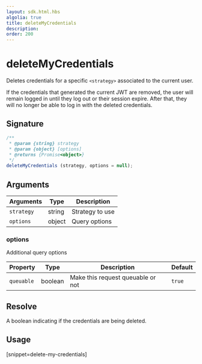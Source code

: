 ```yaml
---
layout: sdk.html.hbs
algolia: true
title: deleteMyCredentials
description:
order: 200
---
```


# deleteMyCredentials

Deletes credentials for a specific `<strategy>` associated to the current user.

If the credentials that generated the current JWT are removed, the user will remain logged in until they log out or their session expire. After that, they will no longer be able to log in with the deleted credentials.

## Signature

```javascript
/**
 * @param {string} strategy
 * @param {object} [options]
 * @returns {Promise<object>}
 */
deleteMyCredentials (strategy, options = null);
```

## Arguments

| Arguments    | Type    | Description
|--------------|---------|-------------
| `strategy` | string | Strategy to use
| `options` | object | Query options

### **options**

Additional query options

| Property     | Type    | Description                       | Default |
| ---------- | ------- | --------------------------------- | ------- |
| `queuable` | boolean | Make this request queuable or not | `true`  |

## Resolve

A boolean indicating if the credentials are being deleted.

## Usage

[snippet=delete-my-credentials]
